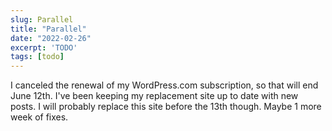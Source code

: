 ```yaml
---
slug: Parallel
title: "Parallel"
date: "2022-02-26"
excerpt: 'TODO'
tags: [todo]
---
```


I canceled the renewal of my WordPress.com subscription, so that will end June 12th. I've been keeping my replacement site up to date with new posts. I will probably replace this site before the 13th though. Maybe 1 more week of fixes.
